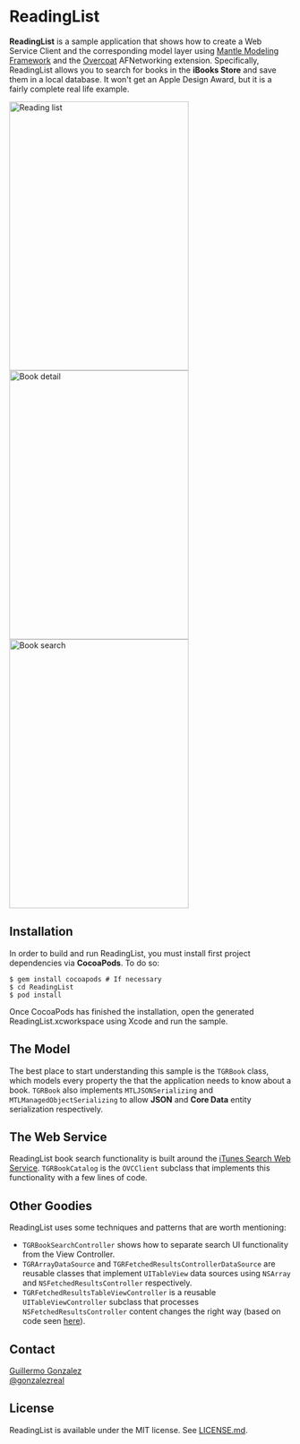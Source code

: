 # ReadingList
**ReadingList** is a sample application that shows how to create a Web Service Client and the corresponding model layer using [Mantle Modeling Framework](https://github.com/github/Mantle) and the [Overcoat](https://github.com/gonzalezreal/Overcoat) AFNetworking extension.
Specifically, ReadingList allows you to search for books in the **iBooks Store** and save them in a local database. It won't get an Apple Design Award, but it is a fairly complete real life example.

<img src="https://raw.github.com/gonzalezreal/ReadingList/master/Screenshots/screenshot-1.jpg" alt="Reading list" width="320" height="480" /><img src="https://raw.github.com/gonzalezreal/ReadingList/master/Screenshots/screenshot-2.jpg" alt="Book detail" width="320" height="480" /><img src="https://raw.github.com/gonzalezreal/ReadingList/master/Screenshots/screenshot-3.jpg" alt="Book search" width="320" height="480" />

## Installation
In order to build and run ReadingList, you must install first project dependencies via **CocoaPods**. To do so:
```
$ gem install cocoapods # If necessary
$ cd ReadingList
$ pod install
```
Once CocoaPods has finished the installation, open the generated ReadingList.xcworkspace using Xcode and run the sample.
## The Model
The best place to start understanding this sample is the `TGRBook` class, which models every property the that the application needs to know about a book.
`TGRBook` also implements `MTLJSONSerializing` and `MTLManagedObjectSerializing` to allow **JSON** and **Core Data** entity serialization respectively.
## The Web Service
ReadingList book search functionality is built around the [iTunes Search Web Service](http://www.apple.com/itunes/affiliates/resources/documentation/itunes-store-web-service-search-api.html).
`TGRBookCatalog` is the `OVCClient` subclass that implements this functionality with a few lines of code.
## Other Goodies
ReadingList uses some techniques and patterns that are worth mentioning:
* `TGRBookSearchController` shows how to separate search UI functionality from the View Controller.
* `TGRArrayDataSource` and `TGRFetchedResultsControllerDataSource` are reusable classes that implement `UITableView` data sources using `NSArray` and `NSFetchedResultsController` respectively.
* `TGRFetchedResultsTableViewController` is a reusable `UITableViewController` subclass that processes `NSFetchedResultsController` content changes the right way (based on code seen [here](http://www.fruitstandsoftware.com/blog/2013/02/uitableview-and-nsfetchedresultscontroller-updates-done-right/)).

## Contact
[Guillermo Gonzalez](http://github.com/gonzalezreal)  
[@gonzalezreal](https://twitter.com/gonzalezreal)
## License
ReadingList is available under the MIT license. See [LICENSE.md](https://github.com/gonzalezreal/ReadingList/blob/master/LICENSE).
